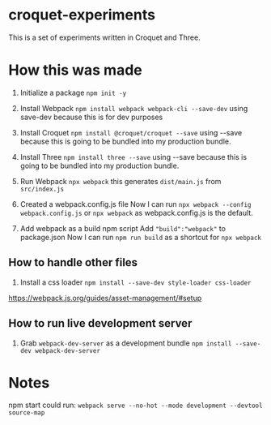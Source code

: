 # croquet-experiments
This is a set of experiments written in Croquet and Three.



# How this was made

1. Initialize a package
```npm init -y```

2. Install Webpack
```npm install webpack webpack-cli --save-dev```
using save-dev because this is for dev purposes

3. Install Croquet
```npm install @croquet/croquet --save```
using --save because this is going to be bundled into my production bundle.

4. Install Three
```npm install three --save```
using --save because this is going to be bundled into my production bundle.

5. Run Webpack
```npx webpack```
this generates `dist/main.js` from `src/index.js` 

6. Created a webpack.config.js file
Now I can run
```npx webpack --config webpack.config.js```
or ```npx webpack``` as webpack.config.js is the default.

7. Add webpack as a build npm script
Add ```"build":"webpack"``` to package.json
Now I can run 
```npm run build``` as a shortcut for ```npx webpack``` 

## How to handle other files
1. Install a css loader
```npm install --save-dev style-loader css-loader```

https://webpack.js.org/guides/asset-management/#setup


## How to run live development server
1. Grab `webpack-dev-server` as a development bundle
```npm install --save-dev webpack-dev-server```



# Notes
npm start could run:
```webpack serve --no-hot --mode development --devtool source-map```